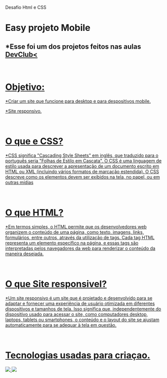  Desafio Html e CSS

<h1>Easy projeto Mobile</h1>
<h2>*Esse foi um dos projetos feitos nas aulas <a href="https://aulas.devclub.com.br/">DevClub< </h2>
<br>
<h1>Objetivo:</h1>
<p>*Criar um site que funcione para desktop e para despositivos mobile.</p>
<p>*Site responsivo.</p>
  <br>
<h1>O que e CSS?</h1>
<p>*CSS significa "Cascading Style Sheets" em inglês, que traduzido para o português seria "Folhas de Estilo em Cascata". O CSS é uma linguagem de estilo usada para descrever a apresentação de um documento escrito em HTML ou XML (incluindo vários formatos de marcação estendida). O CSS descreve como os elementos devem ser exibidos na tela, no papel, ou em outras mídias</p>
<br>
<h1>O que HTML?</h1>
<p>*Em termos simples, o HTML permite que os desenvolvedores web organizem o conteúdo de uma página, como texto, imagens, links, formulários, entre outros, através da utilização de tags. Cada tag HTML representa um elemento específico na página, e essas tags são interpretadas pelos navegadores da web para renderizar o conteúdo da maneira desejada.</p>
  <br>
  <h1>O que Site responsivel?</h1>
  <p>*Um site responsivo é um site que é projetado e desenvolvido para se adaptar e fornecer uma experiência de usuário otimizada em diferentes dispositivos e tamanhos de tela. Isso significa que, independentemente do dispositivo usado para acessar o site, como computadores desktop, laptops, tablets ou smartphones, o conteúdo e o layout do site se ajustam automaticamente para se adequar à tela em questão.</p>
<br>
<h1>Tecnologias usadas para criaçao.</h1>
<img src="https://img.shields.io/badge/HTML5-E34F26?style=for-the-badge&logo=html5&logoColor=white"/>
<img src="https://img.shields.io/badge/CSS3-1572B6?style=for-the-badge&logo=css3&logoColor=white"/>


